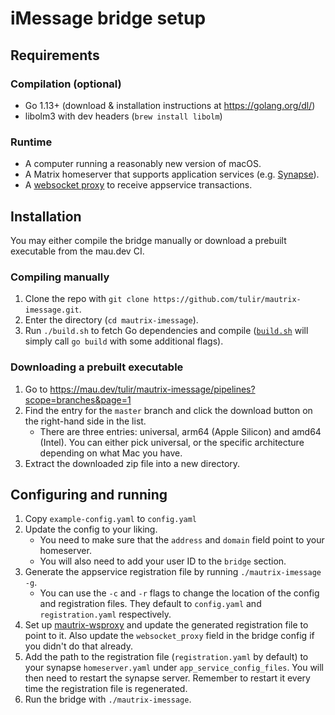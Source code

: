 # iMessage bridge setup
## Requirements
### Compilation (optional)
* Go 1.13+ (download & installation instructions at https://golang.org/dl/)
* libolm3 with dev headers (`brew install libolm`)

### Runtime
* A computer running a reasonably new version of macOS.
* A Matrix homeserver that supports application services
  (e.g. [Synapse](https://github.com/matrix-org/synapse)).
* A [websocket proxy](https://github.com/tulir/mautrix-wsproxy) to receive
  appservice transactions.

## Installation
You may either compile the bridge manually or download a prebuilt executable
from the mau.dev CI.

### Compiling manually
1. Clone the repo with `git clone https://github.com/tulir/mautrix-imessage.git`.
2. Enter the directory (`cd mautrix-imessage`).
3. Run `./build.sh` to fetch Go dependencies and compile
   ([`build.sh`](https://github.com/tulir/mautrix-imessage/blob/master/build.sh)
   will simply call `go build` with some additional flags).

### Downloading a prebuilt executable
1. Go to https://mau.dev/tulir/mautrix-imessage/pipelines?scope=branches&page=1
2. Find the entry for the `master` branch and click the download button on the
   right-hand side in the list.
   * There are three entries: universal, arm64 (Apple Silicon) and amd64 (Intel).
     You can either pick universal, or the specific architecture depending on
     what Mac you have.
3. Extract the downloaded zip file into a new directory.

## Configuring and running
1. Copy `example-config.yaml` to `config.yaml`
2. Update the config to your liking.
   * You need to make sure that the `address` and `domain` field point to your
     homeserver.
   * You will also need to add your user ID to the `bridge` section.
3. Generate the appservice registration file by running `./mautrix-imessage -g`.
   * You can use the `-c` and `-r` flags to change the location of the config
     and registration files. They default to `config.yaml` and
     `registration.yaml` respectively.
4. Set up [mautrix-wsproxy](https://github.com/tulir/mautrix-wsproxy) and update
   the generated registration file to point to it. Also update the
   `websocket_proxy` field in the bridge config if you didn't do that already.
5. Add the path to the registration file (`registration.yaml` by default) to
   your synapse `homeserver.yaml` under `app_service_config_files`. You will
   then need to restart the synapse server. Remember to restart it every time
   the registration file is regenerated.
6. Run the bridge with `./mautrix-imessage`.
